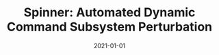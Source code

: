 ---
title: "Spinner: Automated Dynamic Command Subsystem Perturbation"
date: 2021-01-01
venue: ""
paperurl: 
authors: "Meng Wang, Chijung Jung, Ali Ahad and Yonghwi Kwon"
---